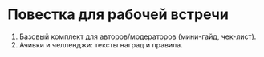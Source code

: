 # Повестка для рабочей встречи

1. Базовый комплект для авторов/модераторов (мини-гайд, чек-лист).
2. Ачивки и челленджи: тексты наград и правила.

